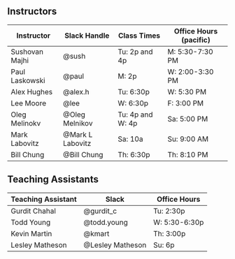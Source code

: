 ## Instructors 

| Instructor        | Slack Handle       | Class Times           | Office Hours (pacific) |
|-------------------|--------------------|-----------------------|------------------------|
| Sushovan Majhi    | @sush              | Tu: 2p and 4p         | M: 5:30-7:30 PM        |
| Paul Laskowski    | @paul              | M:   2p               | W: 2:00-3:30 PM        |
| Alex Hughes       | @alex.h            | Tu:  6:30p            | W: 5:30 PM             |
| Lee Moore         | @lee               | W:   6:30p            | F:  3:00 PM            |
| Oleg Melinokv     | @Oleg Melnikov     | Tu: 4p and W: 4p      | Sa: 5:00 PM            |
| Mark Labovitz     | @Mark L Labovitz   | Sa: 10a               | Su: 9:00 AM            |
| Bill Chung        | @Bill Chung        | Th: 6:30p             | Th: 8:10 PM            |

## Teaching Assistants

| Teaching Assistant | Slack                 | Office Hours   |
|--------------------|-----------------------|----------------|
| Gurdit Chahal      | @gurdit_c             | Tu: 2:30p      |
| Todd Young         | @todd.young           | W:  5:30-6:30p |
| Kevin Martin       | @kmart                | Th: 3:00p      |
| Lesley Matheson    | @Lesley Matheson      | Su: 6p         |

